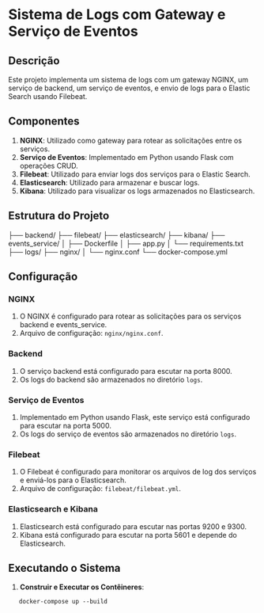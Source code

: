 # Sistema de Logs com Gateway e Serviço de Eventos

## Descrição

Este projeto implementa um sistema de logs com um gateway NGINX, um serviço de backend, um serviço de eventos, e envio de logs para o Elastic Search usando Filebeat.

## Componentes

1. **NGINX**: Utilizado como gateway para rotear as solicitações entre os serviços.
2. **Serviço de Eventos**: Implementado em Python usando Flask com operações CRUD.
3. **Filebeat**: Utilizado para enviar logs dos serviços para o Elastic Search.
4. **Elasticsearch**: Utilizado para armazenar e buscar logs.
5. **Kibana**: Utilizado para visualizar os logs armazenados no Elasticsearch.

## Estrutura do Projeto

├── backend/
├── filebeat/
├── elasticsearch/
├── kibana/
├── events_service/
│ ├── Dockerfile
│ ├── app.py
│ └── requirements.txt
├── logs/
├── nginx/
│ └── nginx.conf
└── docker-compose.yml


## Configuração

### NGINX

1. O NGINX é configurado para rotear as solicitações para os serviços backend e events_service.
2. Arquivo de configuração: `nginx/nginx.conf`.

### Backend

1. O serviço backend está configurado para escutar na porta 8000.
2. Os logs do backend são armazenados no diretório `logs`.

### Serviço de Eventos

1. Implementado em Python usando Flask, este serviço está configurado para escutar na porta 5000.
2. Os logs do serviço de eventos são armazenados no diretório `logs`.

### Filebeat

1. O Filebeat é configurado para monitorar os arquivos de log dos serviços e enviá-los para o Elasticsearch.
2. Arquivo de configuração: `filebeat/filebeat.yml`.

### Elasticsearch e Kibana

1. Elasticsearch está configurado para escutar nas portas 9200 e 9300.
2. Kibana está configurado para escutar na porta 5601 e depende do Elasticsearch.

## Executando o Sistema

1. **Construir e Executar os Contêineres**:
```
   docker-compose up --build
```